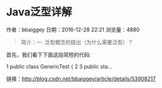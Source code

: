 # Java泛型详解
作者：bbaiggey
日期：2016-12-28 22:21
浏览量：4880
> 简介：一. 泛型概念的提出（为什么需要泛型）？

首先，我们看下下面这段简短的代码:



 1 public class GenericTest {
 2 
 3     public sta...

 链接：http://blog.csdn.net/bbaiggey/article/details/53908217
